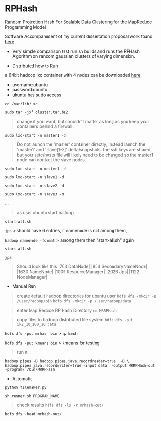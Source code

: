 RPHash
======

Random Projection Hash For Scalable Data Clustering for the MapReduce Programming Model

Software Accompaniment of my current dissertation proposal work found
[here](https://github.com/leecarraher/nsf_proposal) 


* Very simple comparison test
run.sh builds and runs the RPHash Algorithm on random gaussian clusters of 
varying dimension.


* Distributed how to Run

a 64bit hadoop lxc container with 4 nodes can be downloaded [here](http://homepages.uc.edu/~carrahle/cluster.tar.bz2 "Hadoop Containers")

* username:ubuntu 
* password:ubuntu
* ubuntu has sudo access

`cd /var/lib/lxc`

`sudo tar -jxf cluster.tar.bz2`

> change if you want, but shouldn't matter as long as you keep your containers 
> behind a firewall.

`sudo lxc-start -n master1 -d`

> Do not launch the 'master' container directly, instead 
> launch the 'master1' and 'slave[1-3]' delta/snapshots.
> the ssh keys are shared, but your /etc/hosts file will likely need to be changed
> so the master1 node can contact the slave nodes.

`sudo lxc-start -n master1 -d`

`sudo lxc-start -n slave1 -d`

`sudo lxc-start -n slave2 -d`

`sudo lxc-start -n slave3 -d`

...



> as user ubuntu start hadoop

`start-all.sh`

`jps` > should have 6 entries, if namenode is not among them, 

`hadoop namenode -format` > among them then "start-all.sh" again

`start-all.sh`

`jps`

> Should look like this
|703 DataNode|
|854 SecondaryNameNode|
|1630 NameNode|
|1009 ResourceManager|
|2026 Jps|
|1122 NodeManager|

* Manual Run
> create default hadoop directories for ubuntu user
`hdfs dfs -mkdir -p /user/hadoop/bin`
`hdfs dfs -mkdir -p /user/hadoop/data`

> enter Map Reduce RP Hash Directory
`cd MRRPHash`

> copy files to hadoop distributed file system
`hdfs dfs -put ik2_10_100_10 data`

`hdfs dfs -put mrhash bin` > rp hash

`hdfs dfs -put kmeans bin` > kmeans for testing


> run it

`hadoop pipes -D hadoop.pipes.java.recordreader=true  -D \
hadoop.pipes.java.recordwriter=true -input data  -output MRRPHash-out -program\
 /bin/MRRPHash `

* Automatic

`python filemaker.py`

`sh runner.sh PROGRAM_NAME`


> check results
`hdfs dfs -ls -r mrhash-out/`

`hdfs dfs -head mrhash-out/`







